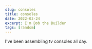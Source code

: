 ```yaml
---
slug: consoles
title: consoles
date: 2022-03-24
excerpt: I'm Bob the Builder
tags: [random]
---
```


I've been assembling tv consoles all day.
